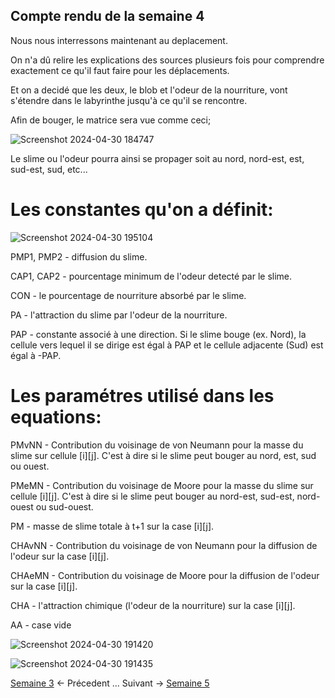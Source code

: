 ## Compte rendu de la semaine 4

Nous nous interressons maintenant au deplacement.

On n'a dû relire les explications des sources plusieurs fois pour comprendre exactement ce qu'il faut faire pour les déplacements.

Et on a decidé que les deux, le blob et l'odeur de la nourriture, vont s'étendre dans le labyrinthe jusqu'à ce qu'il se rencontre.

Afin de bouger, le matrice sera vue comme ceci;

![Screenshot 2024-04-30 184747](https://github.com/are-dynamic-2024-g4/croissance-du-blob/assets/160231182/3fdeed10-906d-4ed9-ad00-89ec0a3e9f43)

Le slime ou l'odeur pourra ainsi se propager soit au nord, nord-est, est, sud-est, sud, etc...

# Les constantes qu'on a définit:

![Screenshot 2024-04-30 195104](https://github.com/are-dynamic-2024-g4/croissance-du-blob/assets/160231182/f717d870-3554-403b-887d-f6d513ffe0b0)

PMP1, PMP2 - diffusion du slime.

CAP1, CAP2 - pourcentage minimum de l'odeur detecté par le slime. 

CON - le pourcentage de nourriture absorbé par le slime.

PA - l'attraction du slime par l'odeur de la nourriture.

PAP - constante associé à une direction. Si le slime bouge (ex. Nord), la cellule vers lequel il se dirige est égal à PAP et le cellule adjacente (Sud)  est égal à -PAP.

# Les paramétres utilisé dans les equations:

PMvNN - Contribution du voisinage de von Neumann pour la masse du slime sur cellule [i][j]. C'est à dire si le slime peut bouger au nord, est, sud ou ouest.

PMeMN - Contribution du voisinage de Moore pour la masse du slime sur cellule [i][j]. C'est à dire si le slime peut bouger au nord-est, sud-est, nord-ouest ou sud-ouest.

PM - masse de slime totale à t+1 sur la case [i][j].

CHAvNN - Contribution du voisinage de von Neumann pour la diffusion de l'odeur sur la case [i][j].

CHAeMN -  Contribution du voisinage de Moore pour la diffusion de l'odeur sur la case [i][j].

CHA - l'attraction chimique (l'odeur de la nourriture) sur la case [i][j].

AA - case vide

![Screenshot 2024-04-30 191420](https://github.com/are-dynamic-2024-g4/croissance-du-blob/assets/160231182/10d61b25-35db-4c54-9e7d-8a1f91d2a259)


![Screenshot 2024-04-30 191435](https://github.com/are-dynamic-2024-g4/croissance-du-blob/assets/160231182/cc9548bf-edef-430c-b184-6aa84e6b4106)


[Semaine 3](https://are-dynamic-2024-g4.github.io/croissance-du-blob/semaine3) <- Précedent ... Suivant -> [Semaine 5](https://are-dynamic-2024-g4.github.io/croissance-du-blob/semaine5)

